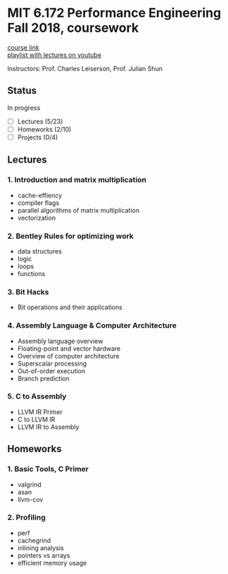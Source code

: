 # MIT 6.172 Performance Engineering Fall 2018, coursework

[course link](https://ocw.mit.edu/courses/6-172-performance-engineering-of-software-systems-fall-2018/)\
[playlist with lectures on youtube](https://www.youtube.com/playlist?list=PLUl4u3cNGP63VIBQVWguXxZZi0566y7Wf)

Instructors: Prof. Charles Leiserson, Prof. Julian Shun

## Status

In progress

- [ ] Lectures (5/23)
- [ ] Homeworks (2/10)
- [ ] Projects (0/4)

## Lectures

### 1. Introduction and matrix multiplication

* cache-effiency
* compiler flags
* parallel algorithms of matrix multiplication
* vectorization

### 2. Bentley Rules for optimizing work

* data structures
* logic
* loops
* functions

### 3. Bit Hacks

* Bit operations and their applications

### 4. Assembly Language & Computer Architecture

* Assembly language overview
* Floating-point and vector hardware
* Overview of computer architecture
* Superscalar processing
* Out-of-order execution
* Branch prediction

### 5. C to Assembly

* LLVM IR Primer
* C to LLVM IR
* LLVM IR to Assembly

## Homeworks

### 1. Basic Tools, C Primer

* valgrind
* asan
* llvm-cov

### 2. Profiling

* perf
* cachegrind
* inlining analysis
* pointers vs arrays
* efficient memory usage
